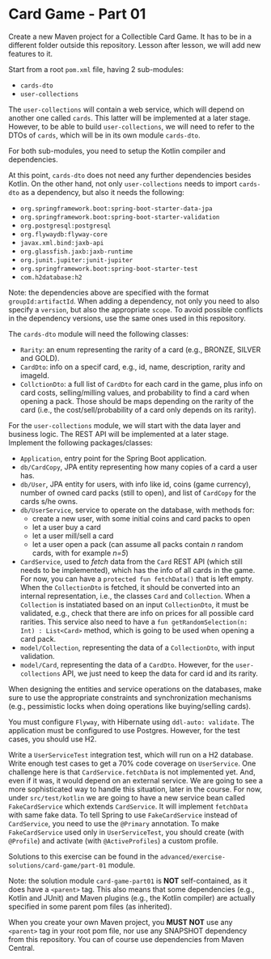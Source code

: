 # Card Game - Part 01

Create a new Maven project for a Collectible Card Game.
It has to be in a different folder outside this repository. 
Lesson after lesson, we will add new features to it.


Start from a root `pom.xml` file, having 2 sub-modules:
* `cards-dto`
* `user-collections`

The `user-collections` will contain a web service, which will depend on
another one called `cards`.
This latter will be implemented at a later stage.
However, to be able to build `user-collections`, we will need to refer to the
DTOs of `cards`, which will be in its own module `cards-dto`.

For both sub-modules, you need to setup the Kotlin compiler and dependencies. 

At this point, `cards-dto` does not need any further dependencies besides Kotlin.
On the other hand, not only `user-collections` needs to import `cards-dto` as a
dependency, but also it needs the following:

* `org.springframework.boot:spring-boot-starter-data-jpa`
* `org.springframework.boot:spring-boot-starter-validation`
* `org.postgresql:postgresql`
* `org.flywaydb:flyway-core`
* `javax.xml.bind:jaxb-api`
* `org.glassfish.jaxb:jaxb-runtime`
* `org.junit.jupiter:junit-jupiter`
* `org.springframework.boot:spring-boot-starter-test`
* `com.h2database:h2`

Note: the dependencies above are specified with the format `groupId:artifactId`. 
When adding a dependency, not only you need to also specify a `version`,
but also the appropriate `scope`.
To avoid possible conflicts in the dependency versions,
use the same ones used in this repository.


The `cards-dto` module will need the following classes:
* `Rarity`: an enum representing the rarity of a card (e.g., BRONZE, SILVER and GOLD).
* `CardDto`: info on a specif card, e.g., id, name, description, rarity and imageId. 
* `CollctionDto`: a full list of `CardDto` for each card in the game, plus info on
   card costs, selling/milling values, and probability to find a card when opening a pack.
   Those should be maps depending on the rarity of the card (i.e., the cost/sell/probability
   of a card only depends on its rarity).   

For the `user-collections` module, we will start with the data layer and business
logic. The REST API will be implemented at a later stage.
Implement the following packages/classes:
* `Application`, entry point for the Spring Boot application.
* `db/CardCopy`, JPA entity representing how many copies of a card a user has.
* `db/User`, JPA entity for users, with info like id, coins (game currency), number of
    owned card packs (still to open), and list of `CardCopy` for the cards s/he owns.
* `db/UserService`, service to operate on the database, with methods for:
    * create a new user, with some initial coins and card packs to open
    * let a user buy a card
    * let a user mill/sell a card
    * let a user open a pack (can assume all packs contain *n* random cards, with for example *n=5*)
* `CardService`, used to *fetch* data from the `Card` REST API (which still needs to be implemented),
    which has the info of all cards in the game.
    For now, you can have a `protected fun fetchData()` that is left empty.
    When the `CollectionDto` is fetched, it should be converted into an internal representation, i.e.,
    the classes `Card` and `Collection`.
    When a `Collection` is instatiated based on an input `CollectionDto`, it must be
    validated, e.g., check that there are info on prices for all possible card rarities.
    This service also need to have a `fun getRandomSelection(n: Int) : List<Card>` method,
    which is going to be used when opening a card pack.
*  `model/Collection`, representing the data of a `CollectionDto`, with input validation.
*  `model/Card`, representing the data of a `CardDto`. However, for the `user-collections`
    API, we just need to keep the data for card id and its rarity.    
         
 
When designing the entities and service operations on the databases, make sure to use
the appropriate constraints and synchronization mechanisms (e.g., pessimistic locks when
doing operations like buying/selling cards). 

You must configure `Flyway`, with Hibernate using `ddl-auto: validate`.
The application must be configured to use Postgres.
However, for the test cases, you should use H2.


Write a `UserServiceTest` integration test, which will run on a H2 database.
Write enough test cases to get a 70% code coverage on `UserService`.
One challenge here is that `CardService.fetchData` is not implemented yet.
And, even if it was, it would depend on an external service.
We are going to see a more sophisticated way to handle this situation, later in the course.
For now, under `src/test/kotlin` we are going to have a new service bean 
called `FakeCardService` which extends `CardService`.
It will implement `fetchData` with same fake data.
To tell Spring to use `FakeCardService` instead of `CardService`, you need to 
use the `@Primary` annotation.
To make `FakeCardService` used only in `UserServiceTest`, you should create (with `@Profile`) 
and activate (with `@ActiveProfiles`) a custom profile.   

 
Solutions to this exercise can be found in the 
`advanced/exercise-solutions/card-game/part-01` module.

Note: the solution module `card-game-part01` is **NOT** self-contained, as it does
have a `<parent>` tag.
This also means that some dependencies (e.g., Kotlin and JUnit) and Maven plugins
(e.g., the Kotlin compiler) are actually specified in some parent pom files (as inherited).

When you create your own Maven project, you **MUST NOT** use any `<parent>` tag in your root pom file, nor
use any SNAPSHOT dependency from this repository.
You can of course use dependencies from Maven Central. 
      